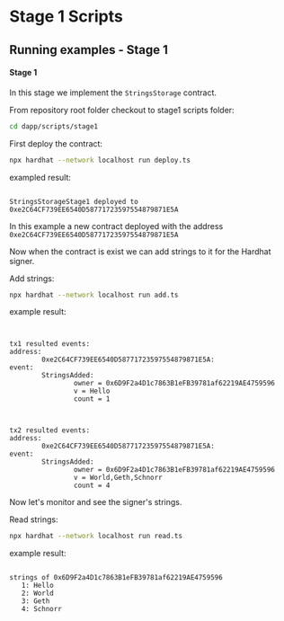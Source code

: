 
# Stage 1 Scripts
## Running examples - Stage 1

#### Stage 1
In this stage we implement the ```StringsStorage``` contract.

From repository root folder checkout to stage1 scripts folder:

```bash
cd dapp/scripts/stage1
```

First deploy the contract:
```bash
npx hardhat --network localhost run deploy.ts
```

exampled result:
```

StringsStorageStage1 deployed to 0xe2C64CF739EE6540D58771723597554879871E5A
```

In this example a new contract deployed with the address ```0xe2C64CF739EE6540D58771723597554879871E5A```


Now when the contract is exist we can add strings to it for the Hardhat signer.

Add strings:
```bash
npx hardhat --network localhost run add.ts
```
example result:
```


tx1 resulted events:
address: 
        0xe2C64CF739EE6540D58771723597554879871E5A:
event:
        StringsAdded:
                owner = 0x6D9F2a4D1c7863B1eFB39781af62219AE4759596
                v = Hello
                count = 1



tx2 resulted events:
address: 
        0xe2C64CF739EE6540D58771723597554879871E5A:
event:
        StringsAdded:
                owner = 0x6D9F2a4D1c7863B1eFB39781af62219AE4759596
                v = World,Geth,Schnorr
                count = 4
```

Now let's monitor and see the signer's strings.

Read strings:
```bash
npx hardhat --network localhost run read.ts
```
example result:
```

strings of 0x6D9F2a4D1c7863B1eFB39781af62219AE4759596
   1: Hello
   2: World
   3: Geth
   4: Schnorr
```
